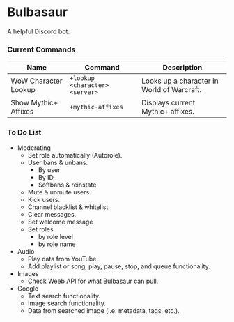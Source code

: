 # Bulbasaur
A helpful Discord bot.

### Current Commands
Name                 | Command                       | Description
---------------------|-------------------------------|-------------------------------------------
WoW Character Lookup | `+lookup <character> <server>`| Looks up a character in World of Warcraft.
Show Mythic+ Affixes | `+mythic-affixes`             | Displays current Mythic+ affixes.

### To Do List
- Moderating
	- Set role automatically (Autorole).
	- User bans & unbans.
		- By user
		- By ID
		- Softbans & reinstate
	- Mute & unmute users.
	- Kick users.
	- Channel blacklist & whitelist.
	- Clear messages.
	- Set welcome message
	- Set roles
		- by role level
		- by role name
- Audio
	- Play data from YouTube.
	- Add playlist or song, play, pause, stop, and queue functionality.
- Images
	- Check Weeb API for what Bulbasaur can pull.
- Google
	- Text search functionality.
	- Image search functionality.
	- Data from searched image (i.e. metadata, tags, etc.).